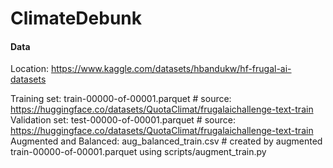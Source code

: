 # ClimateDebunk

#### Data 
Location: https://www.kaggle.com/datasets/hbandukw/hf-frugal-ai-datasets


Training set: train-00000-of-00001.parquet  # source: https://huggingface.co/datasets/QuotaClimat/frugalaichallenge-text-train
Validation set: test-00000-of-00001.parquet # source: https://huggingface.co/datasets/QuotaClimat/frugalaichallenge-text-train
Augmented and Balanced: aug_balanced_train.csv # created by augmented train-00000-of-00001.parquet using scripts/augment_train.py
